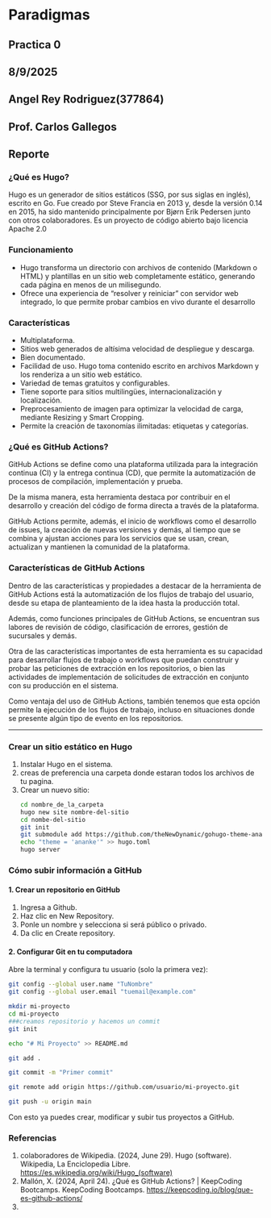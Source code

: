 # Paradigmas
## Practica 0
## 8/9/2025
## Angel Rey Rodriguez(377864)
## Prof. Carlos Gallegos
## Reporte

### ¿Qué es Hugo?
Hugo es un generador de sitios estáticos (SSG, por sus siglas en inglés), escrito en Go. Fue creado por Steve Francia en 2013 y, desde la versión 0.14 en 2015, ha sido mantenido principalmente por Bjørn Erik Pedersen junto con otros colaboradores. Es un proyecto de código abierto bajo licencia Apache 2.0

### Funcionamiento

* Hugo transforma un directorio con archivos de contenido (Markdown o HTML) y plantillas en un sitio web completamente estático, generando cada página en menos de un milisegundo.
* Ofrece una experiencia de “resolver y reiniciar” con servidor web integrado, lo que permite probar cambios en vivo durante el desarrollo

### Características

* Multiplataforma.
* Sitios web generados de altísima velocidad de despliegue y descarga.
* Bien documentado.
* Facilidad de uso. Hugo toma contenido escrito en archivos Markdown y los renderiza a un sitio web estático.
* Variedad de temas gratuitos y configurables.
* Tiene soporte para sitios multilingües, internacionalización y localización.
* Preprocesamiento de imagen para optimizar la velocidad de carga, mediante Resizing y Smart Cropping.
* Permite la creación de taxonomías ilimitadas: etiquetas y categorías.

### ¿Qué es GitHub Actions?
GitHub Actions se define como una plataforma utilizada para la integración continua (CI) y la entrega continua (CD), que permite la automatización de procesos de compilación, implementación y prueba.

De la misma manera, esta herramienta destaca por contribuir en el desarrollo y creación del código de forma directa a través de la plataforma.

GitHub Actions permite, además, el inicio de workflows como el desarrollo de issues, la creación de nuevas versiones y demás, al tiempo que se combina y ajustan acciones para los servicios que se usan, crean, actualizan y mantienen la comunidad de la plataforma.

### Características de GitHub Actions

Dentro de las características y propiedades a destacar de la herramienta de GitHub Actions está la automatización de los flujos de trabajo del usuario, desde su etapa de planteamiento de la idea hasta la producción total.

Además, como funciones principales de GitHub Actions, se encuentran sus labores de revisión de código, clasificación de errores, gestión de sucursales y demás.

Otra de las características importantes de esta herramienta es su capacidad para desarrollar flujos de trabajo o workflows que puedan construir y probar las peticiones de extracción en los repositorios, o bien las actividades de implementación de solicitudes de extracción en conjunto con su producción en el sistema.

Como ventaja del uso de GitHub Actions, también tenemos que esta opción permite la ejecución de los flujos de trabajo, incluso en situaciones donde se presente algún tipo de evento en los repositorios.

---

### Crear un sitio estático en Hugo
1. Instalar Hugo en el sistema.
2. creas de preferencia una carpeta donde estaran todos los archivos de tu pagina.
3. Crear un nuevo sitio:
   ```bash
   cd nombre_de_la_carpeta
   hugo new site nombre-del-sitio
   cd nombe-del-sitio
   git init
   git submodule add https://github.com/theNewDynamic/gohugo-theme-ananke.git themes/ananke
   echo "theme = 'ananke'" >> hugo.toml
   hugo server

### Cómo subir información a GitHub

#### 1. Crear un repositorio en GitHub
1. Ingresa a Github.
2. Haz clic en New Repository.
3. Ponle un nombre y selecciona si será público o privado.
4. Da clic en Create repository.

#### 2. Configurar Git en tu computadora
Abre la terminal y configura tu usuario (solo la primera vez):

```bash
git config --global user.name "TuNombre"
git config --global user.email "tuemail@example.com"

mkdir mi-proyecto
cd mi-proyecto
###creamos repositorio y hacemos un commit
git init

echo "# Mi Proyecto" >> README.md

git add .

git commit -m "Primer commit"

git remote add origin https://github.com/usuario/mi-proyecto.git

git push -u origin main
```
Con esto ya puedes crear, modificar y subir tus proyectos a GitHub.


### Referencias

1. colaboradores de Wikipedia. (2024, June 29). Hugo (software). Wikipedia, La Enciclopedia Libre. https://es.wikipedia.org/wiki/Hugo_(software)
2. Mallón, X. (2024, April 24). ¿Qué es GitHub Actions? | KeepCoding Bootcamps. KeepCoding Bootcamps. https://keepcoding.io/blog/que-es-github-actions/
3. 
